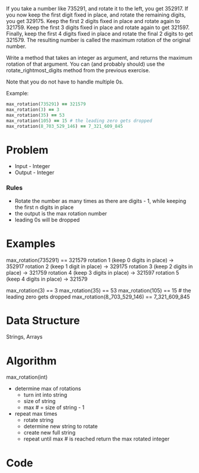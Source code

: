 If you take a number like 735291, and rotate it to the left, you get 352917. If you now keep the first digit fixed in place, and rotate the remaining digits, you get 329175. Keep the first 2 digits fixed in place and rotate again to 321759. Keep the first 3 digits fixed in place and rotate again to get 321597. Finally, keep the first 4 digits fixed in place and rotate the final 2 digits to get 321579. The resulting number is called the maximum rotation of the original number.

Write a method that takes an integer as argument, and returns the maximum rotation of that argument. You can (and probably should) use the rotate_rightmost_digits method from the previous exercise.

Note that you do not have to handle multiple 0s.

Example:
```ruby
max_rotation(735291) == 321579
max_rotation(3) == 3
max_rotation(35) == 53
max_rotation(105) == 15 # the leading zero gets dropped
max_rotation(8_703_529_146) == 7_321_609_845
```


  # Problem
  - Input - Integer
  - Output - Integer
  ### Rules 
  - Rotate the number as many times as there are digits - 1, while keeping the first n digits in place 
  - the output is the max rotation number
  - leading 0s will be dropped


  # Examples
  max_rotation(735291) == 321579
  rotation 1 (keep 0 digits in place) -> 352917
  rotation 2  (keep 1 digit in place) -> 329175
  rotation 3 (keep 2 digits in place) -> 321759
  rotation 4 (keep 3 digits in place) -> 321597
  rotation 5 (keep 4 digits in place) -> 321579

  max_rotation(3) == 3
  max_rotation(35) == 53
  max_rotation(105) == 15 # the leading zero gets dropped
  max_rotation(8_703_529_146) == 7_321_609_845


  # Data Structure
  Strings, Arrays




  # Algorithm
  max_rotation(int)
  - determine max of rotations 
    - turn int into string
    - size of string
    - max # = size of string - 1
  - repeat max times
    - rotate string
    - determine new string to rotate
    - create new full string
    - repeat until max # is reached
  return the max rotated integer


  # Code